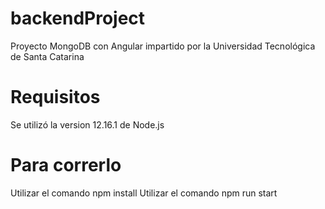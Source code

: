 # backendProject
Proyecto MongoDB con Angular impartido por la Universidad Tecnológica de Santa Catarina

# Requisitos
Se utilizó la version 12.16.1 de Node.js

# Para correrlo
Utilizar el comando npm install
Utilizar el comando npm run start


